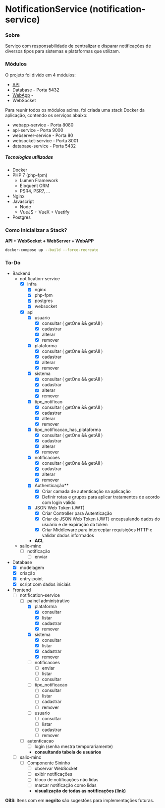 # NotificationService (notification-service)

### Sobre

Serviço com responsabilidade de centralizar e disparar notificações de diversos tipos para sistemas e plataformas que utilizam.

### Módulos

O projeto foi divido em 4 módulos:

- [API](./api)
- Database - Porta 5432
- [WebApp](./webapp/src/README.md) - 
- WebSocket

Para reunir todos os módulos acima, foi criada uma stack Docker da aplicação, contendo os serviços abaixo:
- webapp-service - Porta 8080
- api-service - Porta 9000
- webserver-service - Porta 80
- websocket-service - Porta 8001
- database-service - Porta 5432

##### Tecnologias utilizadas

- Docker
- PHP 7 (php-fpm)
    - Lumen Framework
    - Eloquent ORM
    - PSR4, PSR7, ...
- Nginx
- Javascript
    - Node
    - VueJS + VueX + Vuetify
- Postgres

### Como inicializar a Stack?

**API + WebSocket + WebServer + WebAPP**
```sh
docker-compose up --build --force-recreate
```

### To-Do
- Backend
    - notification-service
        - [x] infra
            - [x] nginx
            - [x] php-fpm
            - [x] postgres
            - [x] websocket
        - [x] api
            - [x] usuario
                - [x] consultar ( getOne && getAll )
                - [x] cadastrar
                - [x] alterar
                - [x] remover
            - [x] plataforma
                - [x] consultar ( getOne && getAll )
                - [x] cadastrar
                - [x] alterar
                - [x] remover
            - [x] sistema
                - [x] consultar ( getOne && getAll )
                - [x] cadastrar
                - [x] alterar
                - [x] remover
            - [x] tipo_notificao
                - [x] consultar ( getOne && getAll )
                - [x] cadastrar
                - [x] alterar
                - [x] remover
            - [x] tipo_notificacao_has_plataforma
                - [x] consultar ( getOne && getAll )
                - [x] cadastrar
                - [x] alterar
                - [x] remover
            - [x] notificacoes
                - [x] consultar ( getOne && getAll )
                - [x] cadastrar
                - [x] alterar
                - [x] remover
            - [x] Authenticação**
                - [x] Criar camada de autenticação na aplicação
                - [x] Definir rotas e grupos para aplicar tratamentos de acordo com login válido
            - [x] JSON Web Token (JWT)
                - [x] Criar Controller para Autenticação
                - [x] Criar de JSON Web Token (JWT) encapsulando dados do usuário e de expiração da token
                - [x] Criar Middleware para interceptar requisições HTTP e validar dados informados
            * **ACL**
    - salic-minc
        - [ ] notificação
            - [ ] enviar
- Database
    - [x] modelagem
    - [x] criação
    - [x] entry-point
    - [x] script com dados iniciais 
- Frontend
    - [ ] notification-service
        - [ ] painel administrativo
            - [x] plataforma
                - [x] consultar
                - [x] listar
                - [x] cadastrar
                - [x] remover
            - [x] sistema
                - [x] consultar
                - [x] listar
                - [x] cadastrar
                - [x] remover
            - [ ] notificacoes
                - [ ] enviar
                - [ ] listar
                - [ ] consultar
            - [ ] tipo_notificacao
                - [ ] consultar
                - [ ] listar
                - [ ] cadastrar
                - [ ] remover
            - [ ] usuario
                - [ ] consultar
                - [ ] listar
                - [ ] cadastrar
                - [ ] remover
        - [ ] autenticacao
            - [ ] login (senha mestra temporariamente)
            * **consultando tabela de usuários**
    - [ ] salic-minc
        - [ ] Componente Sininho
            - [ ] observar WebSocket
            - [ ] exibir notificações
            - [ ] bloco de notificações não lidas
            - [ ] marcar notificação como lidas
            * **visualização de todas as notificações (link)**

**OBS**: Itens com em **negrito** são sugestões para implementações futuras. 
